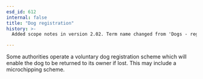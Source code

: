 ```yaml
---
esd_id: 612
internal: false
title: "Dog registration"
history: >-
  Added scope notes in version 2.02. Term name changed from 'Dogs - registration' to 'Animals - dogs - registration' in version 3.00. name changed to 'Dog registration' in version 4.00.

---
```


Some authorities operate a voluntary dog registration scheme which will enable the dog to be returned to its owner if lost.  This may include a microchipping scheme.

